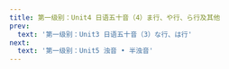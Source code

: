 ```yaml
---
title: 第一级别：Unit4 日语五十音（4）ま行、や行、ら行及其他
prev:
  text: '第一级别：Unit3 日语五十音（3）な行、は行'
next:
  text: '第一级别：Unit5 浊音 • 半浊音'
---
```


